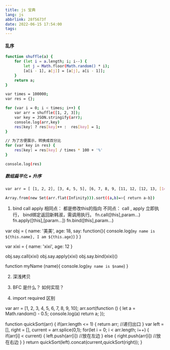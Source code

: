 ```yaml
---
title: js 宝典
lang: js
abbrlink: 28f5673f
date: 2022-06-15 17:54:00
tags:
---
```



#### 乱序
```bash
function shuffle(a) {
    for (let i = a.length; i; i--) {
        let j = Math.floor(Math.random() * i);
        [a[i - 1], a[j]] = [a[j], a[i - 1]];
    }
    return a;
}

var times = 100000;
var res = {};

for (var i = 0; i < times; i++) {
    var arr = shuffle([1, 2, 3]);
    var key = JSON.stringify(arr);
    console.log(arr,key)
    res[key] ? res[key]++ :  res[key] = 1;
}

// 为了方便展示，转换成百分比
for (var key in res) {
    res[key] = res[key] / times * 100 + '%'
}

console.log(res)

```

##### 数组扁平化 + 升序
```bash
var arr = [ [1, 2, 2], [3, 4, 5, 5], [6, 7, 8, 9, [11, 12, [12, 13, [14] ] ] ], 10];

Array.from(new Set(arr.flat(Infinity))).sort((a,b)=>{ return a-b})
```


1. bind call apply
 相同点： 都是修改this的指向
 不同点： call , apply 立即执行， bind绑定返回新韩淑，需调用执行。
         fn.call([this],param...)
         fn.apply([this],[param...])
         fn.bind([this],param...)


var obj = {
    name: '美美',
    age: 18,
    say: function(){
        console.log(`my name is ${this.name}, I am ${this.age}`)
    }
}

var xixi = {
    name: 'xixi', 
    age: 12
}

obj.say.call(xixi)
obj.say.apply(xixi)
obj.say.bind(xixi)()





function myName (name){
    console.log(`my name is $name`)
}

2. 深浅拷贝

3. BFC 是什么？ 如何实现？ 

4. import required 区别

var arr = [1, 2, 3, 4, 5, 6, 7, 8, 9, 10];
arr.sort(function () {
    let a = Math.random() - 0.5;
    console.log(a)
    return a;
});

function quickSort(arr) {
    if(arr.length <= 1) {
        return arr;  //递归出口
    }
    var left = [],
        right = [],
        current = arr.splice(0,1); 
    for(let i = 0; i < arr.length; i++) {
        if(arr[i] < current) {
            left.push(arr[i])  //放在左边
        } else {
            right.push(arr[i]) //放在右边
        }
    }
    return quickSort(left).concat(current,quickSort(right));
}
